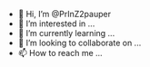 - 👋 Hi, I’m @PrInZ2pauper
- 👀 I’m interested in ...
- 🌱 I’m currently learning ...
- 💞️ I’m looking to collaborate on ...
- 📫 How to reach me ...

<!---
PrInZ2pauper/PrInZ2pauper is a ✨ special ✨ repository because its `README.md` (this file) appears on your GitHub profile.
You can click the Preview link to take a look at your changes.
--->
